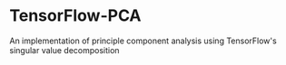 # TensorFlow-PCA
An implementation of principle component analysis using TensorFlow's singular value decomposition
